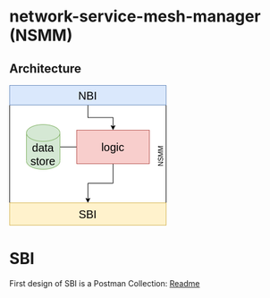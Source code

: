 # network-service-mesh-manager (NSMM)

## Architecture
![](docs/architecture.png)


# SBI
First design of SBI is a Postman Collection:
[Readme](sbi/README.md)